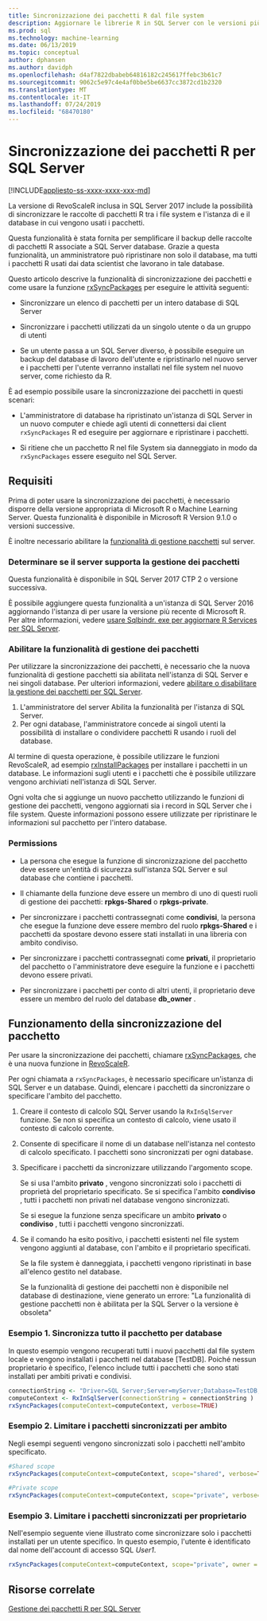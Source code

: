 ```yaml
---
title: Sincronizzazione dei pacchetti R dal file system
description: Aggiornare le librerie R in SQL Server con le versioni più recenti installate nel file system.
ms.prod: sql
ms.technology: machine-learning
ms.date: 06/13/2019
ms.topic: conceptual
author: dphansen
ms.author: davidph
ms.openlocfilehash: d4af7822dbabeb64816182c245617ffebc3b61c7
ms.sourcegitcommit: 9062c5e97c4e4af0bbe5be6637cc3872cd1b2320
ms.translationtype: MT
ms.contentlocale: it-IT
ms.lasthandoff: 07/24/2019
ms.locfileid: "68470180"
---
```

# <a name="r-package-synchronization-for-sql-server"></a>Sincronizzazione dei pacchetti R per SQL Server
[!INCLUDE[appliesto-ss-xxxx-xxxx-xxx-md](../../includes/appliesto-ss-xxxx-xxxx-xxx-md.md)]

La versione di RevoScaleR inclusa in SQL Server 2017 include la possibilità di sincronizzare le raccolte di pacchetti R tra i file system e l'istanza di e il database in cui vengono usati i pacchetti.

Questa funzionalità è stata fornita per semplificare il backup delle raccolte di pacchetti R associate a SQL Server database. Grazie a questa funzionalità, un amministratore può ripristinare non solo il database, ma tutti i pacchetti R usati dai data scientist che lavorano in tale database.

Questo articolo descrive la funzionalità di sincronizzazione dei pacchetti e come usare la funzione [rxSyncPackages](https://docs.microsoft.com/machine-learning-server/r-reference/revoscaler/rxsyncpackages) per eseguire le attività seguenti:

+ Sincronizzare un elenco di pacchetti per un intero database di SQL Server

+ Sincronizzare i pacchetti utilizzati da un singolo utente o da un gruppo di utenti

+ Se un utente passa a un SQL Server diverso, è possibile eseguire un backup del database di lavoro dell'utente e ripristinarlo nel nuovo server e i pacchetti per l'utente verranno installati nel file system nel nuovo server, come richiesto da R.

È ad esempio possibile usare la sincronizzazione dei pacchetti in questi scenari:

+ L'amministratore di database ha ripristinato un'istanza di SQL Server in un nuovo computer e chiede agli utenti di connettersi dai client `rxSyncPackages` R ed eseguire per aggiornare e ripristinare i pacchetti.

+ Si ritiene che un pacchetto R nel file System sia danneggiato in modo da `rxSyncPackages` essere eseguito nel SQL Server.

## <a name="requirements"></a>Requisiti

Prima di poter usare la sincronizzazione dei pacchetti, è necessario disporre della versione appropriata di Microsoft R o Machine Learning Server. Questa funzionalità è disponibile in Microsoft R Version 9.1.0 o versioni successive. 

È inoltre necessario abilitare la [funzionalità di gestione pacchetti](r-package-how-to-enable-or-disable.md) sul server.

### <a name="determine-whether-your-server-supports-package-management"></a>Determinare se il server supporta la gestione dei pacchetti

Questa funzionalità è disponibile in SQL Server 2017 CTP 2 o versione successiva.

È possibile aggiungere questa funzionalità a un'istanza di SQL Server 2016 aggiornando l'istanza di per usare la versione più recente di Microsoft R. Per altre informazioni, vedere [usare Sqlbindr. exe per aggiornare R Services per SQL Server](../install/upgrade-r-and-python.md).

### <a name="enable-the-package-management-feature"></a>Abilitare la funzionalità di gestione dei pacchetti

Per utilizzare la sincronizzazione dei pacchetti, è necessario che la nuova funzionalità di gestione pacchetti sia abilitata nell'istanza di SQL Server e nei singoli database. Per ulteriori informazioni, vedere [abilitare o disabilitare la gestione dei pacchetti per SQL Server](r-package-how-to-enable-or-disable.md).

1. L'amministratore del server Abilita la funzionalità per l'istanza di SQL Server.
2. Per ogni database, l'amministratore concede ai singoli utenti la possibilità di installare o condividere pacchetti R usando i ruoli del database.

Al termine di questa operazione, è possibile utilizzare le funzioni RevoScaleR, ad esempio [rxInstallPackages](https://docs.microsoft.com/machine-learning-server/r-reference/revoscaler/rxinstallpackages) per installare i pacchetti in un database.  Le informazioni sugli utenti e i pacchetti che è possibile utilizzare vengono archiviati nell'istanza di SQL Server. 

Ogni volta che si aggiunge un nuovo pacchetto utilizzando le funzioni di gestione dei pacchetti, vengono aggiornati sia i record in SQL Server che i file system. Queste informazioni possono essere utilizzate per ripristinare le informazioni sul pacchetto per l'intero database.

### <a name="permissions"></a>Permissions

+ La persona che esegue la funzione di sincronizzazione del pacchetto deve essere un'entità di sicurezza sull'istanza SQL Server e sul database che contiene i pacchetti.

+ Il chiamante della funzione deve essere un membro di uno di questi ruoli di gestione dei pacchetti: **rpkgs-Shared** o **rpkgs-private**.

+ Per sincronizzare i pacchetti contrassegnati come **condivisi**, la persona che esegue la funzione deve essere membro del ruolo **rpkgs-Shared** e i pacchetti da spostare devono essere stati installati in una libreria con ambito condiviso.

+ Per sincronizzare i pacchetti contrassegnati come **privati**, il proprietario del pacchetto o l'amministratore deve eseguire la funzione e i pacchetti devono essere privati.

+ Per sincronizzare i pacchetti per conto di altri utenti, il proprietario deve essere un membro del ruolo del database **db_owner** .

## <a name="how-package-synchronization-works"></a>Funzionamento della sincronizzazione del pacchetto

Per usare la sincronizzazione dei pacchetti, chiamare [rxSyncPackages](https://docs.microsoft.com/r-server/r-reference/revoscaler/rxsyncpackages), che è una nuova funzione in [RevoScaleR](https://docs.microsoft.com/machine-learning-server/r-reference/revoscaler/revoscaler). 

Per ogni chiamata a `rxSyncPackages`, è necessario specificare un'istanza di SQL Server e un database. Quindi, elencare i pacchetti da sincronizzare o specificare l'ambito del pacchetto.

1. Creare il contesto di calcolo SQL Server usando la `RxInSqlServer` funzione. Se non si specifica un contesto di calcolo, viene usato il contesto di calcolo corrente.

2. Consente di specificare il nome di un database nell'istanza nel contesto di calcolo specificato. I pacchetti sono sincronizzati per ogni database.

3. Specificare i pacchetti da sincronizzare utilizzando l'argomento scope.

    Se si usa l'ambito **privato** , vengono sincronizzati solo i pacchetti di proprietà del proprietario specificato. Se si specifica l'ambito **condiviso** , tutti i pacchetti non privati nel database vengono sincronizzati. 
    
    Se si esegue la funzione senza specificare un ambito **privato** o **condiviso** , tutti i pacchetti vengono sincronizzati.

4. Se il comando ha esito positivo, i pacchetti esistenti nel file system vengono aggiunti al database, con l'ambito e il proprietario specificati.

    Se la file system è danneggiata, i pacchetti vengono ripristinati in base all'elenco gestito nel database.

    Se la funzionalità di gestione dei pacchetti non è disponibile nel database di destinazione, viene generato un errore: "La funzionalità di gestione pacchetti non è abilitata per la SQL Server o la versione è obsoleta"

### <a name="example-1-synchronize-all-package-by-database"></a>Esempio 1. Sincronizza tutto il pacchetto per database

In questo esempio vengono recuperati tutti i nuovi pacchetti dal file system locale e vengono installati i pacchetti nel database [TestDB]. Poiché nessun proprietario è specifico, l'elenco include tutti i pacchetti che sono stati installati per ambiti privati e condivisi.

```R
connectionString <- "Driver=SQL Server;Server=myServer;Database=TestDB;Trusted_Connection=True;"
computeContext <- RxInSqlServer(connectionString = connectionString )
rxSyncPackages(computeContext=computeContext, verbose=TRUE)
```

### <a name="example-2-restrict-synchronized-packages-by-scope"></a>Esempio 2. Limitare i pacchetti sincronizzati per ambito

Negli esempi seguenti vengono sincronizzati solo i pacchetti nell'ambito specificato.

```R
#Shared scope
rxSyncPackages(computeContext=computeContext, scope="shared", verbose=TRUE)

#Private scope
rxSyncPackages(computeContext=computeContext, scope="private", verbose=TRUE)
```

### <a name="example-3-restrict-synchronized-packages-by-owner"></a>Esempio 3. Limitare i pacchetti sincronizzati per proprietario

Nell'esempio seguente viene illustrato come sincronizzare solo i pacchetti installati per un utente specifico. In questo esempio, l'utente è identificato dal nome dell'account di accesso SQL *User1*.

```R
rxSyncPackages(computeContext=computeContext, scope="private", owner = "user1", verbose=TRUE))
```

## <a name="related-resources"></a>Risorse correlate

[Gestione dei pacchetti R per SQL Server](install-additional-r-packages-on-sql-server.md)
